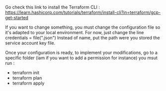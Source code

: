 Go check this link to install the Terraform CLI :
    https://learn.hashicorp.com/tutorials/terraform/install-cli?in=terraform/gcp-get-started

If you want to change something, you must change the configuration file so it's adapted to your local environment. 
For now, just change the line  credentials = file("<NAME>.json")
Instead of name, put the path were you stored the service account key file.

Once your configuration is ready, to implement your modifications, go to a specific folder (iam if you want to add a permission for instance) you msut run :
- terraform init
- terraform plan
- terraform apply
